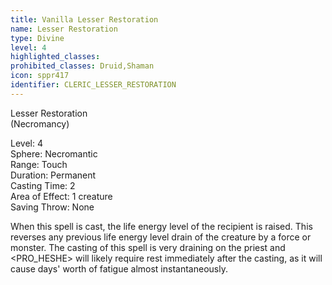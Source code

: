 ```yaml
---
title: Vanilla Lesser Restoration
name: Lesser Restoration
type: Divine
level: 4
highlighted_classes: 
prohibited_classes: Druid,Shaman
icon: sppr417
identifier: CLERIC_LESSER_RESTORATION
---
```

Lesser Restoration  
(Necromancy)  
  
Level: 4  
Sphere: Necromantic  
Range: Touch  
Duration: Permanent  
Casting Time: 2  
Area of Effect: 1 creature  
Saving Throw: None   
  
When this spell is cast, the life energy level of the recipient is raised. This reverses any previous life energy level drain of the creature by a force or monster. The casting of this spell is very draining on the priest and &lt;PRO_HESHE&gt; will likely require rest immediately after the casting, as it will cause days' worth of fatigue almost instantaneously.  
